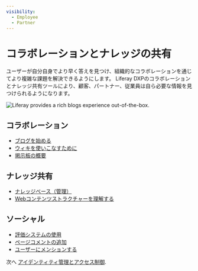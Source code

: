 ```yaml
---
visibility:
  - Employee
  - Partner
---
```

# コラボレーションとナレッジの共有

ユーザーが自分自身でより早く答えを見つけ、組織的なコラボレーションを通じてより複雑な課題を解決できるようにします。 Liferay DXPのコラボレーションとナレッジ共有ツールにより、顧客、パートナー、従業員は自ら必要な情報を見つけられるようになります。

![Liferay provides a rich blogs experience out-of-the-box.](./collaboration-and-knowledge-sharing/images/01.png)

## コラボレーション

* [ブログを始める](https://learn.liferay.com/w/dxp/content-authoring-and-management/blogs/getting-started-with-blogs)
* [ウィキを使いこなすために](https://learn.liferay.com/w/dxp/collaboration-and-social/wiki/getting-started-with-wikis)
* [掲示板の概要](https://learn.liferay.com/w/dxp/collaboration-and-social/message-boards/user-guide/getting-started-with-message-boards)

## ナレッジ共有

* [ナレッジベース（管理）](https://learn.liferay.com/w/dxp/collaboration-and-social/knowledge-base)
* [Webコンテンツストラクチャーを理解する](https://learn.liferay.com/w/dxp/content-authoring-and-management/web-content/web-content-structures/understanding-web-content-structures)

## ソーシャル

* [評価システムの使用](https://learn.liferay.com/w/dxp/collaboration-and-social/social-tools/using-the-ratings-system)
* [ページコメントの追加](https://learn.liferay.com/w/dxp/site-building/creating-pages/using-content-pages/using-page-comments)
* [ユーザーにメンションする](https://learn.liferay.com/w/dxp/collaboration-and-social/notifications-and-requests/user-guide/mentioning-users)

次へ [アイデンティティ管理とアクセス制御](./identity-management-and-access-control.md).

